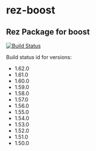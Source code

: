 # rez-boost
Rez Package for boost
----
[![Build Status](https://travis-ci.org/piratecrew/rez-boost.svg?branch=master)](https://travis-ci.org/piratecrew/rez-boost)

Build status id for versions:
  - 1.62.0
  - 1.61.0
  - 1.60.0
  - 1.59.0
  - 1.58.0
  - 1.57.0
  - 1.56.0
  - 1.55.0
  - 1.54.0
  - 1.53.0
  - 1.52.0
  - 1.51.0
  - 1.50.0